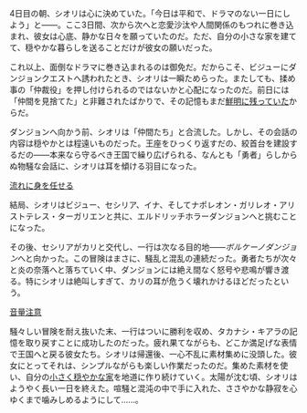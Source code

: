 <!-- title: シオリ・ニャヴェラ -->
<!-- status: 生存 -->

4日目の朝、シオリは心に決めていた。「今日は平和で、ドラマのない一日にしよう」と――。ここ3日間、次から次へと恋愛沙汰や人間関係のもつれに巻き込まれ、彼女は心底、静かな日々を願っていたのだ。ただ、自分の小さな家を建てて、穏やかな暮らしを送ることだけが彼女の願いだった。

これ以上、面倒なドラマに巻き込まれるのは御免だ。だからこそ、ビジューにダンジョンクエストへ誘われたとき、シオリは一瞬ためらった。またしても、揉め事の「仲裁役」を押し付けられるのではないかと心配になったのだ。前日には「仲間を見捨てた」と非難されたばかりで、その記憶もまだ[鮮明に残っていた](https://www.youtube.com/live/N3v-MJXHQ0w?feature=shared&t=472)からだ。

ダンジョンへ向かう前、シオリは「仲間たち」と合流した。しかし、その会話の内容は穏やかとは程遠いものだった。王座をひっくり返すだの、絞首台を建設するだの――本来なら守るべき王国で繰り広げられる、なんとも「勇者」らしからぬ物騒な会話に、シオリは耳を傾ける羽目になった。

[流れに身を任せる](#embed:https://www.youtube.com/live/N3v-MJXHQ0w?feature=shared&t=784)

結局、シオリはビジュー、セシリア、イナ、そしてナポレオン・ガリレオ・アリストテレス・ターガリエンと共に、エルドリッチホラーダンジョンへと挑むことになった。

その後、セシリアがカリと交代し、一行は次なる目的地――*ボルケーノダンジョン*へと向かった。この冒険はまさに、騒乱と混乱の連続だった。勇者たちが次々と炎の奈落へと落ちていく中、ダンジョンには絶え間なく怒号や悲鳴が響き渡る。特にシオリは絶叫しすぎて、カリの耳が危うく壊れかけるほどだったという。

[音量注意](#embed:https://www.youtube.com/live/N3v-MJXHQ0w?t=7212)

騒々しい冒険を耐え抜いた末、一行はついに勝利を収め、タカナシ・キアラの記憶を取り戻すことに成功したのだった。疲れ果てながらも、どこか満足げな表情で王国へと戻る彼女たち。シオリは帰還後、一心不乱に素材集めに没頭した。彼女にとってそれは、シンプルながらも楽しい作業だったのだ。集めた素材を使い、自分の[小さく穏やかな家](https://www.youtube.com/live/N3v-MJXHQ0w?feature=shared&t=10605)を地道に作り続けていく。太陽が沈む頃、シオリはようやく長い一日を終えた。喧騒と混沌の中で手に入れた、ささやかな静寂を心ゆくまで噛みしめるようにして……。